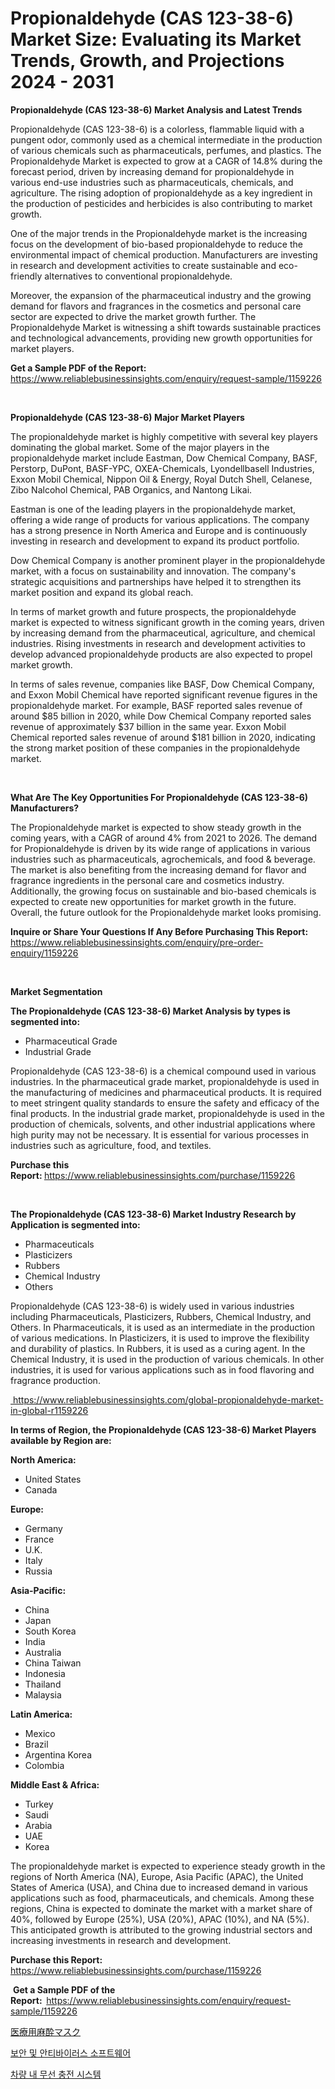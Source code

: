 <p><h1>Propionaldehyde (CAS 123-38-6) Market Size: Evaluating its Market Trends, Growth, and Projections 2024 - 2031</h1></p><p><strong>Propionaldehyde (CAS 123-38-6) Market Analysis and Latest Trends</strong></p>
<p><p>Propionaldehyde (CAS 123-38-6) is a colorless, flammable liquid with a pungent odor, commonly used as a chemical intermediate in the production of various chemicals such as pharmaceuticals, perfumes, and plastics. The Propionaldehyde Market is expected to grow at a CAGR of 14.8% during the forecast period, driven by increasing demand for propionaldehyde in various end-use industries such as pharmaceuticals, chemicals, and agriculture. The rising adoption of propionaldehyde as a key ingredient in the production of pesticides and herbicides is also contributing to market growth.</p><p>One of the major trends in the Propionaldehyde market is the increasing focus on the development of bio-based propionaldehyde to reduce the environmental impact of chemical production. Manufacturers are investing in research and development activities to create sustainable and eco-friendly alternatives to conventional propionaldehyde.</p><p>Moreover, the expansion of the pharmaceutical industry and the growing demand for flavors and fragrances in the cosmetics and personal care sector are expected to drive the market growth further. The Propionaldehyde Market is witnessing a shift towards sustainable practices and technological advancements, providing new growth opportunities for market players.</p></p>
<p><strong>Get a Sample PDF of the Report:&nbsp;</strong> <a href="https://www.reliablebusinessinsights.com/enquiry/request-sample/1159226">https://www.reliablebusinessinsights.com/enquiry/request-sample/1159226</a></p>
<p>&nbsp;</p>
<p><strong>Propionaldehyde (CAS 123-38-6) Major Market Players</strong></p>
<p><p>The propionaldehyde market is highly competitive with several key players dominating the global market. Some of the major players in the propionaldehyde market include Eastman, Dow Chemical Company, BASF, Perstorp, DuPont, BASF-YPC, OXEA-Chemicals, Lyondellbasell Industries, Exxon Mobil Chemical, Nippon Oil & Energy, Royal Dutch Shell, Celanese, Zibo Nalcohol Chemical, PAB Organics, and Nantong Likai.</p><p>Eastman is one of the leading players in the propionaldehyde market, offering a wide range of products for various applications. The company has a strong presence in North America and Europe and is continuously investing in research and development to expand its product portfolio.</p><p>Dow Chemical Company is another prominent player in the propionaldehyde market, with a focus on sustainability and innovation. The company's strategic acquisitions and partnerships have helped it to strengthen its market position and expand its global reach.</p><p>In terms of market growth and future prospects, the propionaldehyde market is expected to witness significant growth in the coming years, driven by increasing demand from the pharmaceutical, agriculture, and chemical industries. Rising investments in research and development activities to develop advanced propionaldehyde products are also expected to propel market growth.</p><p>In terms of sales revenue, companies like BASF, Dow Chemical Company, and Exxon Mobil Chemical have reported significant revenue figures in the propionaldehyde market. For example, BASF reported sales revenue of around $85 billion in 2020, while Dow Chemical Company reported sales revenue of approximately $37 billion in the same year. Exxon Mobil Chemical reported sales revenue of around $181 billion in 2020, indicating the strong market position of these companies in the propionaldehyde market.</p></p>
<p>&nbsp;</p>
<p><strong>What Are The Key Opportunities For Propionaldehyde (CAS 123-38-6) Manufacturers?</strong></p>
<p><p>The Propionaldehyde market is expected to show steady growth in the coming years, with a CAGR of around 4% from 2021 to 2026. The demand for Propionaldehyde is driven by its wide range of applications in various industries such as pharmaceuticals, agrochemicals, and food & beverage. The market is also benefiting from the increasing demand for flavor and fragrance ingredients in the personal care and cosmetics industry. Additionally, the growing focus on sustainable and bio-based chemicals is expected to create new opportunities for market growth in the future. Overall, the future outlook for the Propionaldehyde market looks promising.</p></p>
<p><strong>Inquire or Share Your Questions If Any Before Purchasing This Report:</strong> <a href="https://www.reliablebusinessinsights.com/enquiry/pre-order-enquiry/1159226">https://www.reliablebusinessinsights.com/enquiry/pre-order-enquiry/1159226</a></p>
<p>&nbsp;</p>
<p><strong>Market Segmentation</strong></p>
<p><strong>The Propionaldehyde (CAS 123-38-6) Market Analysis by types is segmented into:</strong></p>
<p><ul><li>Pharmaceutical Grade</li><li>Industrial Grade</li></ul></p>
<p><p>Propionaldehyde (CAS 123-38-6) is a chemical compound used in various industries. In the pharmaceutical grade market, propionaldehyde is used in the manufacturing of medicines and pharmaceutical products. It is required to meet stringent quality standards to ensure the safety and efficacy of the final products. In the industrial grade market, propionaldehyde is used in the production of chemicals, solvents, and other industrial applications where high purity may not be necessary. It is essential for various processes in industries such as agriculture, food, and textiles.</p></p>
<p><strong>Purchase this Report:&nbsp;</strong><a href="https://www.reliablebusinessinsights.com/purchase/1159226">https://www.reliablebusinessinsights.com/purchase/1159226</a></p>
<p>&nbsp;</p>
<p><strong>The Propionaldehyde (CAS 123-38-6) Market Industry Research by Application is segmented into:</strong></p>
<p><ul><li>Pharmaceuticals</li><li>Plasticizers</li><li>Rubbers</li><li>Chemical Industry</li><li>Others</li></ul></p>
<p><p>Propionaldehyde (CAS 123-38-6) is widely used in various industries including Pharmaceuticals, Plasticizers, Rubbers, Chemical Industry, and Others. In Pharmaceuticals, it is used as an intermediate in the production of various medications. In Plasticizers, it is used to improve the flexibility and durability of plastics. In Rubbers, it is used as a curing agent. In the Chemical Industry, it is used in the production of various chemicals. In other industries, it is used for various applications such as in food flavoring and fragrance production.</p></p>
<p><a href="https://www.reliablebusinessinsights.com/global-propionaldehyde-market-in-global-r1159226">&nbsp;https://www.reliablebusinessinsights.com/global-propionaldehyde-market-in-global-r1159226</a></p>
<p><strong>In terms of Region, the Propionaldehyde (CAS 123-38-6) Market Players available by Region are:</strong></p>
<p>
    <p> <strong> North America: </strong>
        <ul>
            <li>United States</li>
            <li>Canada</li>
        </ul>
        </p> 
    <p> <strong> Europe: </strong>
        <ul>
            <li>Germany</li>
            <li>France</li>
            <li>U.K.</li>
            <li>Italy</li>
            <li>Russia</li>
        </ul>
        </p> 
    <p> <strong> Asia-Pacific: </strong>
        <ul>
            <li>China</li>
            <li>Japan</li>
            <li>South Korea</li>
            <li>India</li>
            <li>Australia</li>
            <li>China Taiwan</li>
            <li>Indonesia</li>
            <li>Thailand</li>
            <li>Malaysia</li>
        </ul>
        </p> 
    <p> <strong> Latin America: </strong>
        <ul>
            <li>Mexico</li>
            <li>Brazil</li>
            <li>Argentina Korea</li>
            <li>Colombia</li>
        </ul>
        </p> 
    <p> <strong> Middle East & Africa: </strong>
        <ul>
            <li>Turkey</li>
            <li>Saudi</li>
            <li>Arabia</li>
            <li>UAE</li>
            <li>Korea</li>
        </ul>
    </p>
    </p>
<p><p>The propionaldehyde market is expected to experience steady growth in the regions of North America (NA), Europe, Asia Pacific (APAC), the United States of America (USA), and China due to increased demand in various applications such as food, pharmaceuticals, and chemicals. Among these regions, China is expected to dominate the market with a market share of 40%, followed by Europe (25%), USA (20%), APAC (10%), and NA (5%). This anticipated growth is attributed to the growing industrial sectors and increasing investments in research and development.</p></p>
<p><strong>Purchase this Report: </strong><a href="https://www.reliablebusinessinsights.com/purchase/1159226">https://www.reliablebusinessinsights.com/purchase/1159226</a></p>
<p>&nbsp;<strong>Get a Sample PDF of the Report:&nbsp;&nbsp;</strong><a href="https://www.reliablebusinessinsights.com/enquiry/request-sample/1159226">https://www.reliablebusinessinsights.com/enquiry/request-sample/1159226</a></p>
<p><strong></strong></p>
<p><p><a href="https://github.com/VernieBarton2023/Market-Research-Report-List-1/blob/main/614221888520.md">医療用麻酔マスク</a></p><p><a href="https://github.com/lzrvbyqzftro57/Market-Research-Report-List-2/blob/main/812668281169.md">보안 및 안티바이러스 소프트웨어</a></p><p><a href="https://medium.com/@minimini78678/%EC%9E%90%EB%8F%99%EC%B0%A8-%EB%AC%B4%EC%84%A0-%EC%B6%A9%EC%A0%84-%EC%8B%9C%EC%8A%A4%ED%85%9C-%EC%8B%9C%EC%9E%A5-%EA%B7%9C%EB%AA%A8%EB%8A%94-%EA%B8%80%EB%A1%9C%EB%B2%8C-%EC%82%B0%EC%97%85%EC%97%90%EC%84%9C-%EA%B0%80%EC%9E%A5-%EC%A2%8B%EC%9D%80-%EB%A7%88%EC%BC%80%ED%8C%85-%EC%B1%84%EB%84%90%EC%9D%84-%EB%B3%B4%EC%97%AC%EC%A4%8D%EB%8B%88%EB%8B%A4-ba32fc0c5c5f">차량 내 무선 충전 시스템</a></p></p>